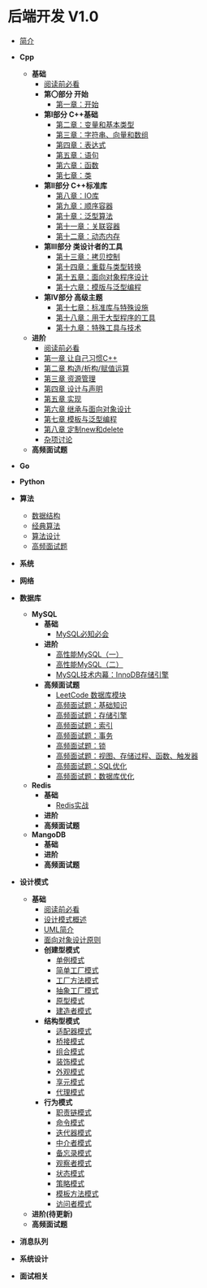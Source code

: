 # 后端开发 V1.0

* [简介](/notes/BackEndNotes/README.md)

* **Cpp**
  * **基础**
    * [阅读前必看](/notes/BackEndNotes/Cpp/C++Primer.md)
    * **第〇部分 开始**
      * [第一章：开始](/notes/BackEndNotes/Cpp/C++Primer/ch01/ch01.md)
    * **第I部分 C++基础**
      * [第二章：变量和基本类型](/notes/BackEndNotes/Cpp/C++Primer/ch02/ch02.md)
      * [第三章：字符串、向量和数组](/notes/BackEndNotes/Cpp/C++Primer/ch03/ch03.md)
      * [第四章：表达式](/notes/BackEndNotes/Cpp/C++Primer/ch04/ch04.md)
      * [第五章：语句](/notes/BackEndNotes/Cpp/C++Primer/ch05/ch05.md)
      * [第六章：函数](/notes/BackEndNotes/Cpp/C++Primer/ch06/ch06.md)
      * [第七章：类](/notes/BackEndNotes/Cpp/C++Primer/ch07/ch07.md)
    * **第II部分 C++标准库**
      * [第八章：IO库](/notes/BackEndNotes/Cpp/C++Primer/ch08/ch08.md)
      * [第九章：顺序容器](/notes/BackEndNotes/Cpp/C++Primer/ch09/ch09.md)
      * [第十章：泛型算法](/notes/BackEndNotes/Cpp/C++Primer/ch10/ch10.md)
      * [第十一章：关联容器](/notes/BackEndNotes/Cpp/C++Primer/ch11/ch11.md)
      * [第十二章：动态内存](/notes/BackEndNotes/Cpp/C++Primer/ch12/ch12.md)
    * **第III部分 类设计者的工具**
      * [第十三章：拷贝控制](/notes/BackEndNotes/Cpp/C++Primer/ch13/ch13.md)
      * [第十四章：重载与类型转换](/notes/BackEndNotes/Cpp/C++Primer/ch14/ch14.md)
      * [第十五章：面向对象程序设计](/notes/BackEndNotes/Cpp/C++Primer/ch15/ch15.md)
      * [第十六章：模版与泛型编程](/notes/BackEndNotes/Cpp/C++Primer/ch16/ch16.md)
    * **第IV部分 高级主题**
      * [第十七章：标准库与特殊设施](/notes/BackEndNotes/Cpp/C++Primer/ch17/ch17.md)
      * [第十八章：用于大型程序的工具](/notes/BackEndNotes/Cpp/C++Primer/ch18/ch18.md)
      * [第十九章：特殊工具与技术](/notes/BackEndNotes/Cpp/C++Primer/ch19/ch19.md)
  * **进阶**
    * [阅读前必看](/notes/BackEndNotes/Cpp/EffectiveC++.md)
    * [第一章 让自己习惯C++](/notes/BackEndNotes/Cpp/EffectiveC++/ch01/ch01.md)
    * [第二章 构造/析构/赋值运算](/notes/BackEndNotes/Cpp/EffectiveC++/ch02/ch02.md)
    * [第三章 资源管理](/notes/BackEndNotes/Cpp/EffectiveC++/ch03/ch03.md)
    * [第四章 设计与声明](/notes/BackEndNotes/Cpp/EffectiveC++/ch04/ch04.md)
    * [第五章 实现](/notes/BackEndNotes/Cpp/EffectiveC++/ch05/ch05.md)
    * [第六章 继承与面向对象设计](/notes/BackEndNotes/Cpp/EffectiveC++/ch06/ch06.md)
    * [第七章 模板与泛型编程](/notes/BackEndNotes/Cpp/EffectiveC++/ch07/ch07.md)
    * [第八章 定制new和delete](/notes/BackEndNotes/Cpp/EffectiveC++/ch08/ch08.md)
    * [杂项讨论](/notes/BackEndNotes/Cpp/EffectiveC++/ch09/ch09.md)
  * **高频面试题**
* **Go**
* **Python**
* **算法**
  * [数据结构](/notes/BackEndNotes/DSA/DataStructure.md)
  * [经典算法](/notes/BackEndNotes/DSA/ClassicalAlgorithm.md)
  * [算法设计](/notes/BackEndNotes/DSA/AlgorithmDesign.md)
  * [高频面试题](/notes/BackEndNotes/DSA/Interview.md)
* **系统**
* **网络**
* **数据库**
  * **MySQL**
    * **基础**
      * [MySQL必知必会](/notes/BackEndNotes/DB/MySQL/MySQL必知必会.md)
    * **进阶**
      * [高性能MySQL（一）](/notes/BackEndNotes/DB/MySQL/高性能MySQL（一）.md)
      * [高性能MySQL（二）](/notes/BackEndNotes/DB/MySQL/高性能MySQL（二）.md)
      * [MySQL技术内幕：InnoDB存储引擎](/notes/BackEndNotes/DB/MySQL/MySQL技术内幕：InnoDB存储引擎.md)
    * **高频面试题**
      * [LeetCode 数据库模块](/notes/BackEndNotes/DB/MySQL/LeetCode.md)
      * [高频面试题：基础知识](/notes/BackEndNotes/DB/MySQL/高频面试题：基础知识.md)
      * [高频面试题：存储引擎](/notes/BackEndNotes/DB/MySQL/高频面试题：存储引擎.md)
      * [高频面试题：索引](/notes/BackEndNotes/DB/MySQL/高频面试题：索引.md)
      * [高频面试题：事务](/notes/BackEndNotes/DB/MySQL/高频面试题：事务.md)
      * [高频面试题：锁](/notes/BackEndNotes/DB/MySQL/高频面试题：锁.md)
      * [高频面试题：视图、存储过程、函数、触发器](/notes/BackEndNotes/DB/MySQL/高频面试题：视图、存储过程、函数、触发器.md)
      * [高频面试题：SQL优化](/notes/BackEndNotes/DB/MySQL/高频面试题：SQL优化.md)
      * [高频面试题：数据库优化](/notes/BackEndNotes/DB/MySQL/高频面试题：数据库优化.md)
  * **Redis**
    * **基础**
      * [Redis实战](/notes/BackEndNotes/DB/Redis/Redis实战.md)
    * **进阶**
    * **高频面试题**
  * **MangoDB**
    * **基础**
    * **进阶**
    * **高频面试题**
* **设计模式**
  * **基础**
    * [阅读前必看](/notes/BackEndNotes/DesignPatterns/README.md)
    * [设计模式概述](/notes/BackEndNotes/DesignPatterns/Overview.md)
    * [UML简介](/notes/BackEndNotes/DesignPatterns/UML/UML.md)
    * [面向对象设计原则](/notes/BackEndNotes/DesignPatterns/OOP/OOP.md)
    * **创建型模式**
      * [单例模式](/notes/BackEndNotes/DesignPatterns/Singleton/Singleton.md)
      * [简单工厂模式](/notes/BackEndNotes/DesignPatterns/SimpleFactory/SimpleFactory.md)
      * [工厂方法模式](/notes/BackEndNotes/DesignPatterns/FactoryMethod/FactoryMethod.md)
      * [抽象工厂模式](/notes/BackEndNotes/DesignPatterns/AbstractFactory/AbstractFactory.md)
      * [原型模式](/notes/BackEndNotes/DesignPatterns/PrototypePattern/PrototypePattern.md)
      * [建造者模式](/notes/BackEndNotes/DesignPatterns/BuilderPattern/BuilderPattern.md)
    * **结构型模式**
      * [适配器模式](/notes/BackEndNotes/DesignPatterns/AdapterPattern/AdapterPattern.md)
      * [桥接模式](/notes/BackEndNotes/DesignPatterns/BridgePattern/BridgePattern.md)
      * [组合模式](/notes/BackEndNotes/DesignPatterns/CompositePattern/CompositePattern.md)
      * [装饰模式](/notes/BackEndNotes/DesignPatterns/WrapperPattern/WrapperPattern.md)
      * [外观模式](/notes/BackEndNotes/DesignPatterns/FacadePattern/FacadePattern.md)
      * [享元模式](/notes/BackEndNotes/DesignPatterns/FlyweightPattern/FlyweightPattern.md)
      * [代理模式](/notes/BackEndNotes/DesignPatterns/ProxyPattern/ProxyPattern.md)
    * **行为模式**
      * [职责链模式](/notes/BackEndNotes/DesignPatterns/ChainOfResponsibility/ChainOfResponsibility.md)
      * [命令模式](/notes/BackEndNotes/DesignPatterns/CommandPattern/CommandPattern.md)
      * [迭代器模式](/notes/BackEndNotes/DesignPatterns/IteratorPattern/IteratorPattern.md)
      * [中介者模式](/notes/BackEndNotes/DesignPatterns/MediatorPattern/MediatorPattern.md)
      * [备忘录模式](/notes/BackEndNotes/DesignPatterns/MementoPattern/MementoPattern.md)
      * [观察者模式](/notes/BackEndNotes/DesignPatterns/ObserverPattern/ObserverPattern.md)
      * [状态模式](/notes/BackEndNotes/DesignPatterns/StatePattern/StatePattern.md)
      * [策略模式](/notes/BackEndNotes/DesignPatterns/Strategy/Strategy.md)
      * [模板方法模式](/notes/BackEndNotes/DesignPatterns/TemplateMethod/TemplateMethod.md)
      * [访问者模式](/notes/BackEndNotes/DesignPatterns/VisitorPattern/VisitorPattern.md)
  * **进阶(待更新)**
  * **高频面试题**
* **消息队列**
* **系统设计**
* **面试相关**
